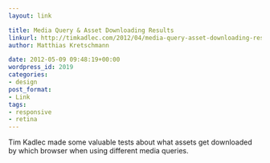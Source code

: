 ```yaml
---
layout: link

title: Media Query & Asset Downloading Results
linkurl: http://timkadlec.com/2012/04/media-query-asset-downloading-results/
author: Matthias Kretschmann

date: 2012-05-09 09:48:19+00:00
wordpress_id: 2019
categories:
- design
post_format:
- Link
tags:
- responsive
- retina
---
```


Tim Kadlec made some valuable tests about what assets get downloaded by which browser when using different media queries.
